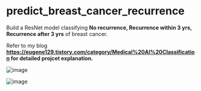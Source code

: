 # predict_breast_cancer_recurrence
 Build a ResNet model classifying **No recurrence, Recurrence within 3 yrs, Recurrence after 3 yrs** of breast cancer.
 
 Refer to my blog **https://eugene129.tistory.com/category/Medical%20AI%20Classification for detailed projcet explanation.**
 
 ![image](https://user-images.githubusercontent.com/119224244/221483559-46fdf09f-d5c5-4f14-95c4-3d9c8617d001.png)

![image](https://user-images.githubusercontent.com/119224244/221483413-223bceb2-5872-429e-a377-4c415e32c01c.png)
